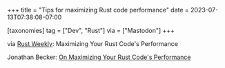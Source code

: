 +++
title = "Tips for maximizing Rust code performance"
date = 2023-07-13T07:38:08-07:00

[taxonomies]
tag = ["Dev", "Rust"]
via = ["Mastodon"]
+++

via [Rust Weekly](https://mastodon.social/@rust_discussions/110705663526663738): Maximizing Your Rust Code's Performance

<!-- more -->

Jonathan Becker: [On Maximizing Your Rust Code's Performance](https://jbecker.dev/research/on-writing-performant-rust)

